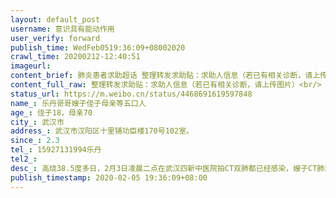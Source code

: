 ```yaml
---
layout: default_post
username: 意识具有能动作用
user_verify: forward
publish_time: WedFeb0519:36:09+08002020
crawl_time: 20200212-12:40:51
imageurl: 
content_brief: 肺炎患者求助超话 整理转发求助贴：求助人信息（若已有相关诊断，请上传图片）【姓名】乐丹哥哥嫂子侄子母亲等五口人【年龄】侄子18，母亲70【所在城市】武汉市【所在小区、社区】武汉市汉阳区十里铺功臣楼170号102室。        【患病时间】2.3【病情描述】高烧38.5度多日，2月3日凌晨二点在 ...全文
content_full_raw: 整理转发求助贴：求助人信息（若已有相关诊断，请上传图片）<br/>【姓名】乐丹哥哥嫂子侄子母亲等五口人<br/>【年龄】侄子18，母亲70<br/>【所在城市】武汉市<br/>【所在小区、社区】武汉市汉阳区十里铺功臣楼170号102室。        <br/>【患病时间】2.3<br/>【病情描述】高烧38.5度多日，2月3日凌晨二点在武汉四新中医院拍CT双肺都已经感染，嫂子CT肺部感人，其余三人均有发烧症状！其中18岁的应届高考生侄子也在发烧，去过四新中医院、协和西院、武汉中心医院排队就诊，医院均表示没有核酸试剂<br/>【联系方式】15927131994乐丹<br/>【其他紧急联系人】<br/><br/>【特别提醒】<br/>站方已经收到网友反馈，有求助人接到了贩卖假药的电话，建议接到此类电话直接报警。<br/><br/>以下为原微博<br/><br/>转求助：<br/>联系人：乐丹                                               <br/>电话：15927131994                                     <br/>地址：武汉市汉阳区十里铺功臣楼170号102室。        <br/>4类人：严重疑似                                         <br/>紧急求助：我哥哥一家五口全都出现肺炎感染症状！他们现住汉阳区功臣楼170号102室。其中70岁的老母亲情况最危急，发病前因高血压脑梗曾在汉阳五医院就诊过，怀疑当时无意接触到该院冠状病毒肺炎携带者，1月22日五医院改为发烧门诊，老母亲被强行出院，回家几天以后开始发烧，已高烧38.5度多日，2月3日凌晨二点在武汉四新中医院拍CT双肺都已经感染，嫂子CT肺部感人，其余三人均有发烧症状！其中18岁的应届高考生侄子也在发烧，去过四新中医院、协和西院、武汉中心医院排队就诊，医院均表示没有核酸试剂，去社区求助说排队需要等，具体等到什么时候不知道，排队的人太多。如果现在还进不了医院接受治疗估计就熬不住了。我们知道现在病人很多，也不想给武汉添麻烦，所以开始的时候我们居家隔离用药，但是现在情况是老母亲一吃药就吐，且一直39.5不退，又是高敏体质（很多药物过敏）、还有高血压脑梗等基础疾病。为人子女我们不能见死不救啊！我女儿隔离在新洲乡下，得悉姥姥染上恶疾，孩子天真地每天几趟去村西头的土帝庙磕头祈福⋯我们这两天也打遍了求助电话，微信城市服务也反馈了，市长热线也打了，依旧无法解决老母亲住院的病床，希望大家多点关注，帮我们呼吁一下，万分感谢🙏！
status_url: https://m.weibo.cn/status/4468691619597848
name_: 乐丹哥哥嫂子侄子母亲等五口人
age_: 侄子18，母亲70
city_: 武汉市
address_: 武汉市汉阳区十里铺功臣楼170号102室。        
since_: 2.3
tel_: 15927131994乐丹
tel2_: 
desc_: 高烧38.5度多日，2月3日凌晨二点在武汉四新中医院拍CT双肺都已经感染，嫂子CT肺部感人，其余三人均有发烧症状！其中18岁的应届高考生侄子也在发烧，去过四新中医院、协和西院、武汉中心医院排队就诊，医院均表示没有核酸试剂
publish_timestamp: 2020-02-05 19:36:09+08:00
---
```

